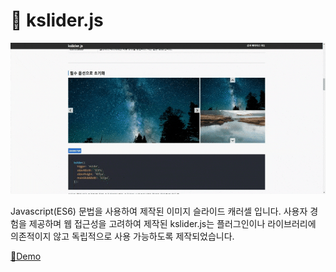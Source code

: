 # 🎠 kslider.js

![데모이미지](./images/screen.gif)

Javascript(ES6) 문법을 사용하여 제작된 이미지 슬라이드 캐러셀 입니다.
사용자 경험을 제공하며 웹 접근성을 고려하여 제작된 kslider.js는
플러그인이나 라이브러리에 의존적이지 않고 독립적으로 사용 가능하도록 제작되었습니다.

[📃Demo](https://kyoungsic-dev.github.io/kslider)
